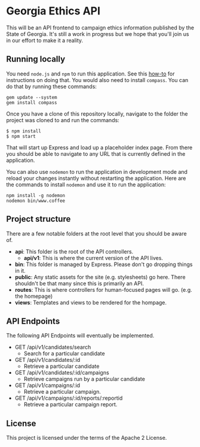 # Georgia Ethics API

This will be an API frontend to campaign ethics information published by the State of Georgia.
It's still a work in progress but we hope that you'll join us in our effort to make it a
reality.

## Running locally

You need ```node.js``` and ```npm``` to run this application. See this [how-to](https://github.com/codeforamerica/howto/blob/master/Node.js.md)
for instructions on doing that. You would also need to install ```compass```.
You can do that by running these commands:

```
gem update --system
gem install compass
```

Once you have a clone of this repository locally, navigate to the folder the project was cloned
to and run the commands:

```
$ npm install
$ npm start
```

That will start up Express and load up a placeholder index page. From there you should
be able to navigate to any URL that is currently defined in the application.

You can also use ```nodemon``` to run the application in development mode and reload
your changes instantly without restarting the application. Here are the commands
to install ```nodemon``` and use it to run the application:

```
npm install -g nodemon
nodemon bin/www.coffee
```

## Project structure

There are a few notable folders at the root level that you should be aware of.

- **api**: This folder is the root of the API controllers.
  - **api/v1**: This is where the current version of the API lives.
- **bin**: This folder is managed by Express. Please don't go dropping things in it.
- **public**: Any static assets for the site (e.g. stylesheets) go here. There
  shouldn't be that many since this is primarily an API.
- **routes**: This is where controllers for human-focused pages will go.
  (e.g. the homepage)
- **views**: Templates and views to be rendered for the hompage.

## API Endpoints

The following API Endpoints will eventually be implemented.

* GET /api/v1/candidates/search
  * Search for a particular candidate
* GET /api/v1/candidates/:id
  * Retrieve a particular candidate
* GET /api/v1/candidates/:id/campaigns
  * Retrieve campaigns run by a particular candidate
* GET /api/v1/campaigns/:id
  * Retrieve a particular campaign.
* GET /api/v1/campaigns/:id/reports/:reportid
  * Retrieve a particular campaign report.
  
## License

This project is licensed under the terms of the Apache 2 License.
